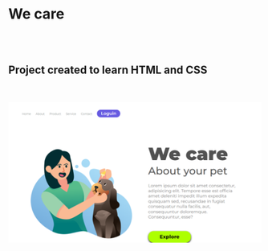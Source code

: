 <h1>We care</h1>
<br>
<br>
<h2>Project created to learn HTML and CSS</h2>
<br>
<br>
<img src="./Captura de tela 2024-11-21 164345.png">
